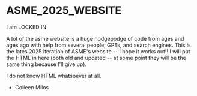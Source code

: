 # ASME_2025_WEBSITE
I am LOCKED IN




A lot of the asme website is a huge hodgepodge of code from ages and ages ago with help from several people, GPTs, and search engines. 
This is the lates 2025 iteration of ASME's website -- I hope it works out!! I will put the HTML in here (both old and updated -- at some point they will be the same thing because I'll give up).

I do not know HTML whatsoever at all. 
- Colleen Milos
